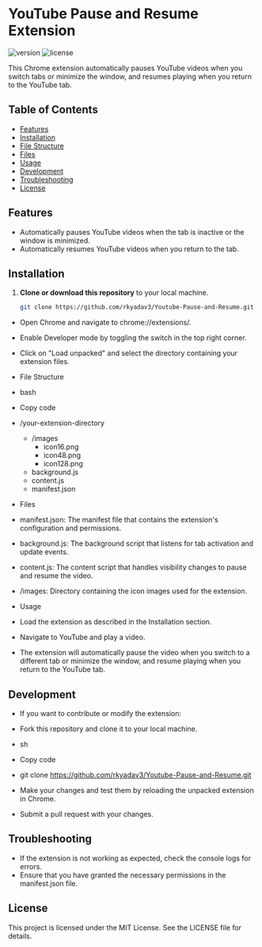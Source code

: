 # YouTube Pause and Resume Extension

![version](https://img.shields.io/badge/version-1.0-blue.svg)
![license](https://img.shields.io/badge/license-MIT-green.svg)

This Chrome extension automatically pauses YouTube videos when you switch tabs or minimize the window, and resumes playing when you return to the YouTube tab.

## Table of Contents

- [Features](#features)
- [Installation](#installation)
- [File Structure](#file-structure)
- [Files](#files)
- [Usage](#usage)
- [Development](#development)
- [Troubleshooting](#troubleshooting)
- [License](#license)

## Features

- Automatically pauses YouTube videos when the tab is inactive or the window is minimized.
- Automatically resumes YouTube videos when you return to the tab.

## Installation

1. **Clone or download this repository** to your local machine.

   ```sh
   git clone https://github.com/rkyadav3/Youtube-Pause-and-Resume.git
- Open Chrome and navigate to chrome://extensions/.

- Enable Developer mode by toggling the switch in the top right corner.

- Click on "Load unpacked" and select the directory containing your extension files.

- File Structure
- bash
- Copy code
- /your-extension-directory
  - /images
    - icon16.png
    - icon48.png
    - icon128.png
  - background.js
  - content.js
  - manifest.json
- Files
- manifest.json: The manifest file that contains the extension's configuration and permissions.
- background.js: The background script that listens for tab activation and update events.
- content.js: The content script that handles visibility changes to pause and resume the video.
- /images: Directory containing the icon images used for the extension.
- Usage
- Load the extension as described in the Installation section.

- Navigate to YouTube and play a video.

- The extension will automatically pause the video when you switch to a different tab or minimize the window, and resume playing when you return to the YouTube tab.

## Development
- If you want to contribute or modify the extension:

- Fork this repository and clone it to your local machine.

- sh
- Copy code
- git clone https://github.com/rkyadav3/Youtube-Pause-and-Resume.git
- Make your changes and test them by reloading the unpacked extension in Chrome.

- Submit a pull request with your changes.

## Troubleshooting
- If the extension is not working as expected, check the console logs for errors.
- Ensure that you have granted the necessary permissions in the manifest.json file.
## License
This project is licensed under the MIT License. See the LICENSE file for details.
